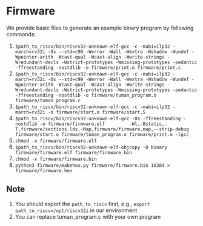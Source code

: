 # Firmware
We provide basic files to generate an example binary program by following commonds:
1) `$path_to_riscv/bin/riscv32-unknown-elf-gcc -c -mabi=ilp32 -march=rv32i -Os --std=c99 -Werror -Wall -Wextra -Wshadow -Wundef -Wpointer-arith -Wcast-qual -Wcast-align -Wwrite-strings -Wredundant-decls -Wstrict-prototypes -Wmissing-prototypes -pedantic  -ffreestanding -nostdlib -o firmware/print.o firmware/print.c`
2) `$path_to_riscv/bin/riscv32-unknown-elf-gcc -c -mabi=ilp32 -march=rv32i -Os --std=c99 -Werror -Wall -Wextra -Wshadow -Wundef -Wpointer-arith -Wcast-qual -Wcast-align -Wwrite-strings -Wredundant-decls -Wstrict-prototypes -Wmissing-prototypes -pedantic  -ffreestanding -nostdlib -o firmware/tuman_program.o firmware/tuman_program.c`
3) `$path_to_riscv/bin/riscv32-unknown-elf-gcc -c -mabi=ilp32 -march=rv32i -o firmware/start.o firmware/start.S`
4) `$path_to_riscv/bin/riscv32-unknown-elf-gcc -Os -ffreestanding -nostdlib -o firmware/firmware.elf         -Wl,-Bstatic,-T,firmware/sections.lds,-Map,firmware/firmware.map,--strip-debug         firmware/start.o firmware/tuman_program.o firmware/print.o -lgcc`
5) `chmod -x firmware/firmware.elf`
6) `$path_to_riscv/bin/riscv32-unknown-elf-objcopy -O binary firmware/firmware.elf firmware/firmware.bin`
7) `chmod -x firmware/firmware.bin`
8) `python3 firmware/makehex.py firmware/firmware.bin 16384 > firmware/firmware.hex`

## Note
1) You should export the `path_to_riscv` first, e.g., `export path_to_riscv=/opt/riscv32i` in our environment
2) You can replace tuman_program.c with your own program
